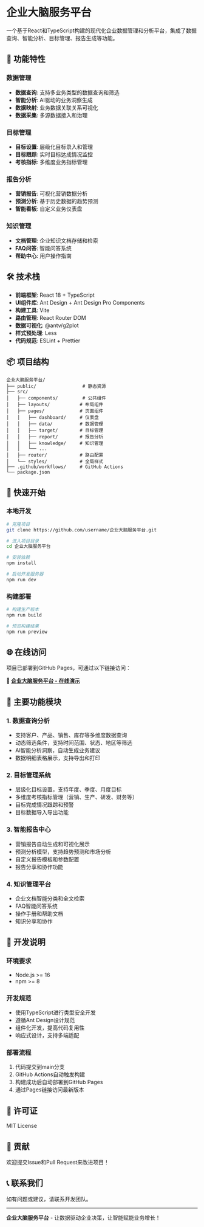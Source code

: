 # 企业大脑服务平台

一个基于React和TypeScript构建的现代化企业数据管理和分析平台，集成了数据查询、智能分析、目标管理、报告生成等功能。

## 🚀 功能特性

### 数据管理
- **数据查询**: 支持多业务类型的数据查询和筛选
- **智能分析**: AI驱动的业务洞察生成
- **数据映射**: 业务数据关联关系可视化
- **数据采集**: 多源数据接入和治理

### 目标管理
- **目标设置**: 层级化目标录入和管理
- **目标跟踪**: 实时目标达成情况监控
- **考核指标**: 多维度业务指标管理

### 报告分析
- **营销报告**: 可视化营销数据分析
- **预测分析**: 基于历史数据的趋势预测
- **智能看板**: 自定义业务仪表盘

### 知识管理
- **文档管理**: 企业知识文档存储和检索
- **FAQ问答**: 智能问答系统
- **帮助中心**: 用户操作指南

## 🛠️ 技术栈

- **前端框架**: React 18 + TypeScript
- **UI组件库**: Ant Design + Ant Design Pro Components
- **构建工具**: Vite
- **路由管理**: React Router DOM
- **数据可视化**: @antv/g2plot
- **样式预处理**: Less
- **代码规范**: ESLint + Prettier

## 📦 项目结构

```
企业大脑服务平台/
├── public/                 # 静态资源
├── src/
│   ├── components/         # 公共组件
│   ├── layouts/           # 布局组件
│   ├── pages/             # 页面组件
│   │   ├── dashboard/     # 仪表盘
│   │   ├── data/          # 数据管理
│   │   ├── target/        # 目标管理
│   │   ├── report/        # 报告分析
│   │   ├── knowledge/     # 知识管理
│   │   └── ...
│   ├── router/            # 路由配置
│   └── styles/            # 全局样式
├── .github/workflows/     # GitHub Actions
└── package.json
```

## 🚀 快速开始

### 本地开发

```bash
# 克隆项目
git clone https://github.com/username/企业大脑服务平台.git

# 进入项目目录
cd 企业大脑服务平台

# 安装依赖
npm install

# 启动开发服务器
npm run dev
```

### 构建部署

```bash
# 构建生产版本
npm run build

# 预览构建结果
npm run preview
```

## 🌐 在线访问

项目已部署到GitHub Pages，可通过以下链接访问：

**🔗 [企业大脑服务平台 - 在线演示](https://kehan857.github.io/Enterprise-Brain-Platform/)**

## 📝 主要功能模块

### 1. 数据查询分析
- 支持客户、产品、销售、库存等多维度数据查询
- 动态筛选条件，支持时间范围、状态、地区等筛选
- AI智能分析洞察，自动生成业务建议
- 数据明细表格展示，支持导出和打印

### 2. 目标管理系统
- 层级化目标设置，支持年度、季度、月度目标
- 多维度考核指标管理（营销、生产、研发、财务等）
- 目标完成情况跟踪和预警
- 目标数据导入导出功能

### 3. 智能报告中心
- 营销报告自动生成和可视化展示
- 预测分析模型，支持趋势预测和市场分析
- 自定义报告模板和参数配置
- 报告分享和协作功能

### 4. 知识管理平台
- 企业文档智能分类和全文检索
- FAQ智能问答系统
- 操作手册和帮助文档
- 知识分享和协作

## 🔧 开发说明

### 环境要求
- Node.js >= 16
- npm >= 8

### 开发规范
- 使用TypeScript进行类型安全开发
- 遵循Ant Design设计规范
- 组件化开发，提高代码复用性
- 响应式设计，支持多端适配

### 部署流程
1. 代码提交到main分支
2. GitHub Actions自动触发构建
3. 构建成功后自动部署到GitHub Pages
4. 通过Pages链接访问最新版本

## 📄 许可证

MIT License

## 🤝 贡献

欢迎提交Issue和Pull Request来改进项目！

## 📞 联系我们

如有问题或建议，请联系开发团队。

---

**企业大脑服务平台** - 让数据驱动企业决策，让智能赋能业务增长！